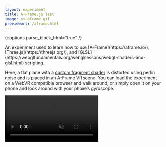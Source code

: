 ```yaml
---
layout: experiment
title: A-Frame.js Test
image: ex-aframe.gif
previewurl: /aframe.html
---
```


{::options parse_block_html="true" /}

<div class="flex-wrapper post m-col">
<div class="flex-column _50 m-margin">
An experiment used to learn how to use [A-Frame](https://aframe.io/), [Three.js](https://threejs.org/), and [GLSL](https://webglfundamentals.org/webgl/lessons/webgl-shaders-and-glsl.html) scripting.

Here, a flat plane with a [custom fragment shader](https://www.shadertoy.com/view/3dBGWm) is distorted using perlin noise and is placed in an A-Frame VR scene. You can load the experiment on a WebVR compatible browser and walk around, or simply open it on your phone and look around with your phone’s gyroscope.
</div>
<div class="flex-column _50 m-margin">
<video src="/assets/videos/aframe.mp4" autoplay loop muted playsinline></video>
</div>
</div>